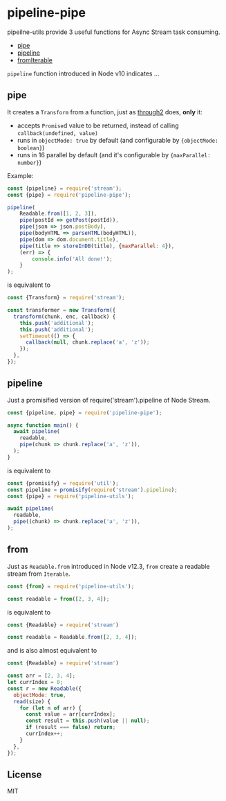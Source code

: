 # pipeline-pipe

pipeilne-utils provide 3 useful functions for Async Stream task consuming.

* [pipe](#pipe)
* [pipeline](#pipeline)
* [fromIterable](#fromIterable)

`pipeline` function introduced in Node v10 indicates ...

## pipe

It creates a `Transform` from a function, just as [through2](https://github.com/rvagg/through2) does, **only** it:

* accepts `Promise`d value to be returned, instead of calling `callback(undefined, value)`
* runs in `objectMode: true` by default (and configurable by `{objectMode: boolean}`)
* runs in 16 parallel by default (and it's configurable by `{maxParallel: number}`)

Example:



```js
const {pipeline} = require('stream');
const {pipe} = require('pipeline-pipe');

pipeline(
    Readable.from([1, 2, 3]),
    pipe(postId => getPost(postId)),
    pipe(json => json.postBody),
    pipe(bodyHTML => parseHTML(bodyHTML)),
    pipe(dom => dom.document.title),
    pipe(title => storeInDB(title), {maxParallel: 4}),
    (err) => {
        console.info('All done!');
    }
);
```

is equivalent to

```js
const {Transform} = require('stream');

const transformer = new Transform({
  transform(chunk, enc, callback) {
    this.push('additional');
    this.push('additional');
    setTimeout(() => {
      callback(null, chunk.replace('a', 'z'));
    });
  },
});
```

## pipeline

Just a promisified version of require('stream').pipeline of Node Stream.

```js
const {pipeline, pipe} = require('pipeline-pipe');

async function main() {
  await pipeline(
    readable,
    pipe(chunk => chunk.replace('a', 'z')),
  );
}
``` 

is equivalent to

```js
const {promisify} = require('util');
const pipeline = promisify(require('stream').pipeline);
const {pipe} = require('pipeline-utils');

await pipeline(
  readable,
  pipe((chunk) => chunk.replace('a', 'z')),
);
```

## from

Just as `Readable.from` introduced in Node v12.3, `from` create a readable stream from `Iterable`. 

```js
const {from} = require('pipeline-utils');

const readable = from([2, 3, 4]);
```

is equivalent to

```js
const {Readable} = require('stream')

const readable = Readable.from([2, 3, 4]);
```

and is also almost equivalent to

```js
const {Readable} = require('stream')

const arr = [2, 3, 4];
let currIndex = 0;
const r = new Readable({
  objectMode: true,
  read(size) {
    for (let n of arr) {
      const value = arr[currIndex];
      const result = this.push(value || null);
      if (result === false) return;
      currIndex++;
    }
  },
});
```

## License

MIT
